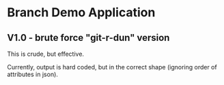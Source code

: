 # Branch Demo Application

## V1.0 - brute force "git-r-dun" version

This is crude, but effective.

Currently, output is hard coded, but in the correct shape (ignoring order of attributes in json).

